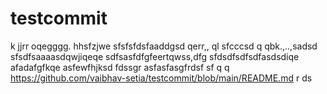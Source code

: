 # testcommit
k
jjrr
oqegggg.
hhsfzjwe
sfsfsfdsfaaddgsd  qerr,,  ql
sfcccsd q qbk.,..,sadsd
sfsdfsaaaasdqwjiqeqe
sdfsasfdfgfeertqwss,dfg
sfdsdfsdfsdfasdsdiqe
afadafgfkqe
asfewfhjksd
fdssgr
asfasfasgfrdsf
sf
  q q
https://github.com/vaibhav-setia/testcommit/blob/main/README.md
r
ds
